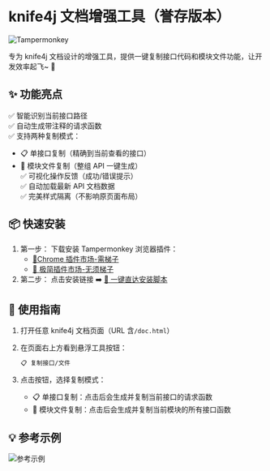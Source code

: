 # knife4j 文档增强工具（誉存版本）

![Tampermonkey](https://img.shields.io/badge/Tampermonkey-%234D4D4D.svg?style=for-the-badge&logo=Tampermonkey&logoColor=white)

专为 knife4j 文档设计的增强工具，提供一键复制接口代码和模块文件功能，让开发效率起飞~ 🚀

## ✨ 功能亮点

✅ 智能识别当前接口路径  
✅ 自动生成带注释的请求函数  
✅ 支持两种复制模式：

- 📋 单接口复制（精确到当前查看的接口）
- 📁 模块文件复制（整组 API 一键生成）  
  ✅ 可视化操作反馈（成功/错误提示）  
  ✅ 自动加载最新 API 文档数据  
  ✅ 完美样式隔离（不影响原页面布局）

## 📦 快速安装

1. 第一步： 下载安装 Tampermonkey 浏览器插件：
   - [🔗Chrome 插件市场-需梯子](https://chrome.google.com/webstore/detail/tampermonkey/dhdgffkkebhmkfjojejmpbldmpobfkfo)
   - [🔗 极简插件市场-无须梯子](https://chrome.zzzmh.cn/info/dhdgffkkebhmkfjojejmpbldmpobfkfo)
2. 第二步： 点击安装链接 ➡️ [🔗 一键直达安装脚本](https://update.greasyfork.org/scripts/536050/knife4j%E6%96%87%E6%A1%A3%20API%E6%96%87%E6%A1%A3%E5%A2%9E%E5%BC%BA%E5%B7%A5%E5%85%B7%28%E8%AA%89%E5%AD%98%E7%89%88%29.user.js)

## 📕 使用指南

1. 打开任意 knife4j 文档页面（URL 含`/doc.html`）
2. 在页面右上方看到悬浮工具按钮：

   ```bash
   📋 复制接口/文件
   ```

3. 点击按钮，选择复制模式：
   - 📋 单接口复制：点击后会生成并复制当前接口的请求函数
   - 📁 模块文件复制：点击后会生成并复制当前模块的所有接口函数

## 💡 参考示例
![参考示例](https://p0-xtjj-private.juejin.cn/tos-cn-i-73owjymdk6/31eebe7c468b4f51945173118f099538~tplv-73owjymdk6-jj-mark-v1:0:0:0:0:5o6Y6YeR5oqA5pyv56S-5Yy6IEAg5bed:q75.awebp?policy=eyJ2bSI6MywidWlkIjoiMjA0OTE0NTQwMzYwOTY4OCJ9&rk3s=e9ecf3d6&x-orig-authkey=f32326d3454f2ac7e96d3d06cdbb035152127018&x-orig-expires=1747724175&x-orig-sign=TJF9DQrvVUXw6zzZ4GWm%2FROlM2w%3D "enter image title here")
